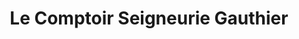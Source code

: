 ---
title: "Le Comptoir Seigneurie Gauthier"
url: /amiens/le-comptoir-seigneurie-gauthier/
shop: Farben
---